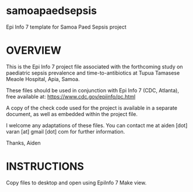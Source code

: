 # samoapaedsepsis
Epi Info 7 template for Samoa Paed Sepsis project

# OVERVIEW
This is the Epi Info 7 project file associated with the forthcoming study on paediatric sepsis prevalence and time-to-antibiotics at Tupua Tamasese Meaole Hospital, Apia, Samoa. 

These files should be used in conjunction with Epi Info 7 (CDC, Atlanta), free available at: 
https://www.cdc.gov/epiinfo/pc.html

A copy of the check code used for the project is available in a separate document, as well as embedded within the project file. 

I welcome any adaptations of these files. You can contact me at aiden [dot] varan [at] gmail [dot] com for further information. 

Thanks,
Aiden

# INSTRUCTIONS
Copy files to desktop and open using EpiInfo 7 Make view. 
